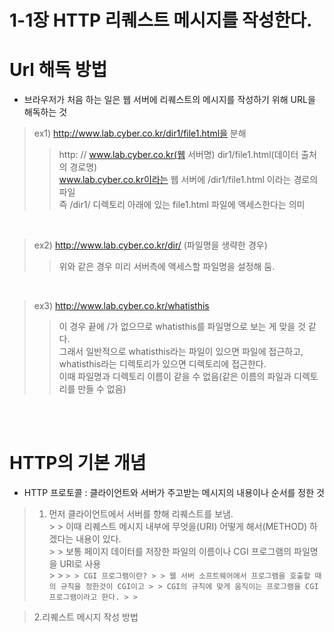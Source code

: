# 1-1장 HTTP 리퀘스트 메시지를 작성한다.


# Url 해독 방법
  - 브라우저가 처음 하는 일은 웹 서버에 리퀘스트의 메시지를 작성하기 위해 URL을 해독하는 것<br/>
  > ex1) http://www.lab.cyber.co.kr/dir1/file1.html을 분해<br/>
  > > http:   //   www.lab.cyber.co.kr(웹 서버명)   dir1/file1.html(데이터 출처의 경로명)<br/>
  > > www.lab.cyber.co.kr이라는 웹 서버에 /dir1/file1.html 이라는 경로의 파일<br/>즉 /dir1/ 디렉토리 아래에 있는 file1.html 파일에 액세스한다는 의미

  <br/>
  
  > ex2) http://www.lab.cyber.co.kr/dir/ (파일명을 생략한 경우)<br/>
  > > 위와 같은 경우 미리 서버측에 액세스할 파일명을 설정해 둠.

  <br/>
  
  > ex3) http://www.lab.cyber.co.kr/whatisthis<br/>
  > > 이 경우 끝에 /가 없으므로 whatisthis를 파일명으로 보는 게 맞을 것 같다.<br/>
  > > 그래서 일반적으로 whatisthis라는 파일이 있으면 파일에 접근하고, whatisthis라는 디렉토리가 있으면 디렉토리에 접근한다.<br/>
  > > 이때 파일명과 디렉토리 이름이 같을 수 없음(같은 이름의 파일과 디렉토리를 만들 수 없음)

  <br/><br/>

# HTTP의 기본 개념
  - HTTP 프로토콜 : 클라이언트와 서버가 주고받는 메시지의 내용이나 순서를 정한 것
  > 1. 먼저 클라이언트에서 서버를 향해 리퀘스트를 보냄.<br/>
      > > 이때 리퀘스트 메시지 내부에 무엇을(URI) 어떻게 해서(METHOD) 하겠다는 내용이 있다.  <br/>
      > > 보통 페이지 데이터를 저장한 파일의 이름이나 CGI 프로그램의 파일명을 URI로 사용 <br/>
      > > ```
      > > CGI 프로그램이란?
      > > 웹 서버 소프트웨어에서 프로그램을 호출할 때의 규칙을 정한것이 CGI이고
      > > CGI의 규칙에 맞게 움직이는 프로그램을 CGI 프로그램이라고 한다.
      > > ```
     
  > 2.리퀘스트 메시지 작성 방법<br/>
      
